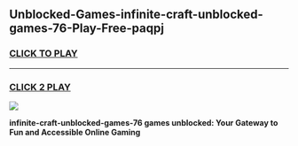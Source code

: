 
## Unblocked-Games-infinite-craft-unblocked-games-76-Play-Free-paqpj
<h3>
<a href="https://premium76.site?title=infinite-craft-unblocked-games-76&ref=22A">CLICK TO PLAY</a></h3>
<hr>

<h3>
<a href="https://premium76.site?title=infinite-craft-unblocked-games-76&ref=22A">CLICK 2 PLAY</a>
  
</h3>

<a href="https://premium76.site?title=infinite-craft-unblocked-games-76&ref=22A"><img src="https://clearcache.store/games.png"></a>


**infinite-craft-unblocked-games-76 games unblocked: Your Gateway to Fun and Accessible Online Gaming**
